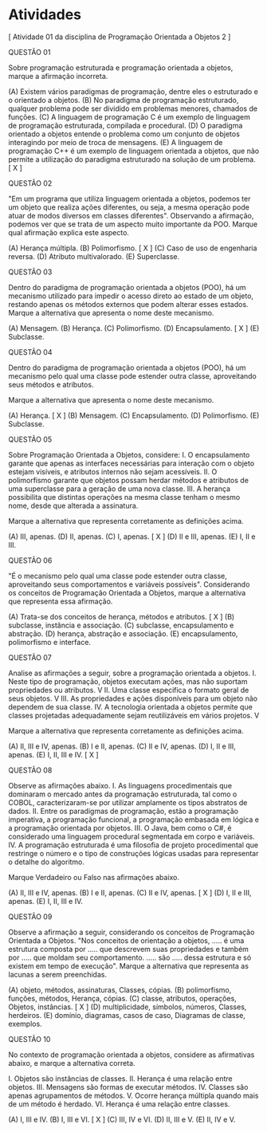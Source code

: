 # Atividades
[ Atividade 01 da disciplina de Programação Orientada a Objetos 2 ]

QUESTÃO 01

Sobre programação estruturada e programação orientada a objetos, marque a afirmação incorreta.

(A) Existem vários paradigmas de programação, dentre eles o estruturado e o orientado
a objetos.
(B) No paradigma de programação estruturado, qualquer problema pode ser dividido em
problemas menores, chamados de funções.
(C) A linguagem de programação C é um exemplo de linguagem de programação
estruturada, compilada e procedural.
(D) O paradigma orientado a objetos entende o problema como um conjunto de objetos
interagindo por meio de troca de mensagens.
(E) A linguagem de programação C++ é um exemplo de linguagem orientada a objetos,
que não permite a utilização do paradigma estruturado na solução de um problema. [ X ]


QUESTÃO 02

"Em um programa que utiliza linguagem orientada a objetos, podemos ter um objeto que
realiza ações diferentes, ou seja, a mesma operação pode atuar de modos diversos em
classes diferentes". Observando a afirmação, podemos ver que se trata de um aspecto
muito importante da POO. Marque qual afirmação explica este aspecto.

(A) Herança múltipla.
(B) Polimorfismo. [ X ]
(C) Caso de uso de engenharia reversa.
(D) Atributo multivalorado.
(E) Superclasse.


QUESTÃO 03

Dentro do paradigma de programação orientada a objetos (POO), há um mecanismo
utilizado para impedir o acesso direto ao estado de um objeto, restando apenas os
métodos externos que podem alterar esses estados. Marque a alternativa que apresenta
o nome deste mecanismo.

(A) Mensagem.
(B) Herança.
(C) Polimorfismo.
(D) Encapsulamento. [ X ]
(E) Subclasse.


QUESTÃO 04

Dentro do paradigma de programação orientada a objetos (POO), há um mecanismo
pelo qual uma classe pode estender outra classe, aproveitando seus métodos e atributos.

Marque a alternativa que apresenta o nome deste mecanismo.

(A) Herança. [ X ]
(B) Mensagem.
(C) Encapsulamento.
(D) Polimorfismo.
(E) Subclasse.


QUESTÃO 05

Sobre Programação Orientada a Objetos, considere:
I. O encapsulamento garante que apenas as interfaces necessárias para interação com
o objeto estejam visíveis, e atributos internos não sejam acessíveis.
II. O polimorfismo garante que objetos possam herdar métodos e atributos de uma
superclasse para a geração de uma nova classe.
III. A herança possibilita que distintas operações na mesma classe tenham o mesmo
nome, desde que alterada a assinatura.

Marque a alternativa que representa corretamente as definições acima.

(A) III, apenas.
(D) II, apenas.
(C) I, apenas. [ X ]
(D) II e III, apenas.
(E) I, II e III.


QUESTÃO 06

"É o mecanismo pelo qual uma classe pode estender outra classe, aproveitando seus
comportamentos e variáveis possíveis". Considerando os conceitos de Programação
Orientada a Objetos, marque a alternativa que representa essa afirmação.

(A) Trata-se dos conceitos de herança, métodos e atributos. [ X ]
(B) subclasse, instância e associação.
(C) subclasse, encapsulamento e abstração.
(D) herança, abstração e associação.
(E) encapsulamento, polimorfismo e interface.


QUESTÃO 07

Analise as afirmações a seguir, sobre a programação orientada a objetos.
I. Neste tipo de programação, objetos executam ações, mas não suportam propriedades
ou atributos. V
II. Uma classe especifica o formato geral de seus objetos. V
III. As propriedades e ações disponíveis para um objeto não dependem de sua classe.
IV. A tecnologia orientada a objetos permite que classes projetadas adequadamente
sejam reutilizáveis em vários projetos. V

Marque a alternativa que representa corretamente as definições acima.

(A) II, III e IV, apenas.
(B) I e II, apenas.
(C) II e IV, apenas.
(D) I, II e III, apenas.
(E) I, II, III e IV. [ X ]


QUESTÃO 08

Observe as afirmações abaixo.
I. As linguagens procedimentais que dominaram o mercado antes da programação
estruturada, tal como o COBOL, caracterizaram-se por utilizar amplamente os tipos
abstratos de dados.
II. Entre os paradigmas de programação, estão a programação imperativa, a
programação funcional, a programação embasada em lógica e a programação orientada
por objetos.
III. O Java, bem como o C#, é considerado uma linguagem procedural segmentada em
corpo e variáveis.
IV. A programação estruturada é uma filosofia de projeto procedimental que restringe o
número e o tipo de construções lógicas usadas para representar o detalhe do algoritmo.

Marque Verdadeiro ou Falso nas afirmações abaixo.

(A) II, III e IV, apenas.
(B) I e II, apenas.
(C) II e IV, apenas. [ X ]
(D) I, II e III, apenas.
(E) I, II, III e IV.


QUESTÃO 09

Observe a afirmação a seguir, considerando os conceitos de Programação Orientada a
Objetos.
"Nos conceitos de orientação a objetos, ..... é uma estrutura composta por ..... que
descrevem suas propriedades e também por ..... que moldam seu comportamento. .....
são ..... dessa estrutura e só existem em tempo de execução".
Marque a alternativa que representa as lacunas a serem preenchidas.

(A) objeto, métodos, assinaturas, Classes, cópias.
(B) polimorfismo, funções, métodos, Herança, cópias.
(C) classe, atributos, operações, Objetos, instâncias. [ X ]
(D) multiplicidade, símbolos, números, Classes, herdeiros.
(E) domínio, diagramas, casos de caso, Diagramas de classe, exemplos.


QUESTÃO 10

No contexto de programação orientada a objetos, considere as afirmativas abaixo, e
marque a alternativa correta.

I. Objetos são instâncias de classes.
II. Herança é uma relação entre objetos.
III. Mensagens são formas de executar métodos.
IV. Classes são apenas agrupamentos de métodos.
V. Ocorre herança múltipla quando mais de um método é herdado.
VI. Herança é uma relação entre classes.

(A) I, III e IV.
(B) I, III e VI. [ X ]
(C) III, IV e VI.
(D) II, III e V.
(E) II, IV e V.
